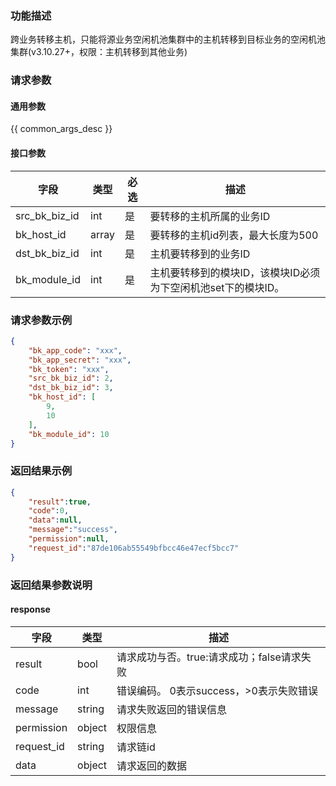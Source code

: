 ### 功能描述

跨业务转移主机，只能将源业务空闲机池集群中的主机转移到目标业务的空闲机池集群(v3.10.27+，权限：主机转移到其他业务)

### 请求参数

#### 通用参数

{{ common_args_desc }}

#### 接口参数

| 字段            | 类型    | 必选 | 描述                                  |
|---------------|-------|----|-------------------------------------|
| src_bk_biz_id | int   | 是  | 要转移的主机所属的业务ID                       |
| bk_host_id    | array | 是  | 要转移的主机id列表，最大长度为500                 |
| dst_bk_biz_id | int   | 是  | 主机要转移到的业务ID                         |
| bk_module_id  | int   | 是  | 主机要转移到的模块ID，该模块ID必须为下空闲机池set下的模块ID。 |

### 请求参数示例

```json
{
    "bk_app_code": "xxx",
    "bk_app_secret": "xxx",
    "bk_token": "xxx",
    "src_bk_biz_id": 2,
    "dst_bk_biz_id": 3,
    "bk_host_id": [
        9,
        10
    ],
    "bk_module_id": 10
}
```

### 返回结果示例

```json
{
    "result":true,
    "code":0,
    "data":null,
    "message":"success",
    "permission":null,
    "request_id":"87de106ab55549bfbcc46e47ecf5bcc7"
}
```

### 返回结果参数说明

#### response

| 字段         | 类型     | 描述                         |
|------------|--------|----------------------------|
| result     | bool   | 请求成功与否。true:请求成功；false请求失败 |
| code       | int    | 错误编码。 0表示success，>0表示失败错误  |
| message    | string | 请求失败返回的错误信息                |
| permission | object | 权限信息                       |
| request_id | string | 请求链id                      |
| data       | object | 请求返回的数据                    |
